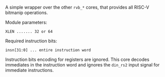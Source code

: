 A simple wrapper over the other `rvb_*` cores, that provides all
RISC-V bitmanip operations.

Module parameters:

    XLEN ....... 32 or 64

Required instruction bits:

    insn[31:0] ... entire instruction word

Instruction bits encoding for registers are ignored. This core
decodes immediates in the instruction word and ignores the
`din_rs2` input signal for immediate instructions.

